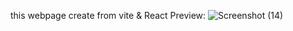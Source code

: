 this webpage create from vite & React 
              Preview:
![Screenshot (14)](https://github.com/user-attachments/assets/6bdc317b-e963-4d59-aa14-6242c0258357)
